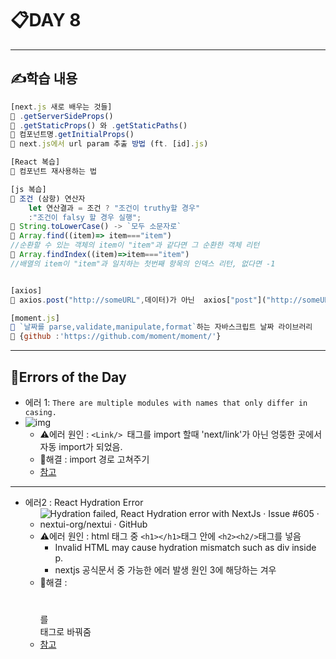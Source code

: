 # 📋DAY 8

---

## ✍️학습 내용

```js
[next.js 새로 배우는 것들]
📌 .getServerSideProps()
📌 .getStaticProps() 와 .getStaticPaths()
📌 컴포넌트명.getInitialProps()
📌 next.js에서 url param 추출 방법 (ft. [id].js)

[React 복습]
📌 컴포넌트 재사용하는 법

[js 복습]
📌 조건 (삼항) 연산자 
	let 연산결과 = 조건 ? "조건이 truthy할 경우"
    :"조건이 falsy 할 경우 실행";
📌 String.toLowerCase() -> `모두 소문자로`
📌 Array.find((item)=> item==="item")
//순환할 수 있는 객체의 item이 "item"과 같다면 그 순환한 객체 리턴
📌 Array.findIndex((item)=>item==="item")
//배열의 item이 "item"과 일치하는 첫번째 항목의 인덱스 리턴, 없다면 -1 


[axios]
📌 axios.post("http://someURL",데이터)가 아닌  axios["post"]("http://someURL",데이터) 형태로 쓸 수 있음 😮

[moment.js]
📌 `날짜를 parse,validate,manipulate,format`하는 자바스크립트 날짜 라이브러리
📌 {github :'https://github.com/moment/moment/'}
```





---

## 🤨Errors of the Day

* 에러 1: `There are multiple modules with names that only differ in casing.`
* ![img](https://blog.kakaocdn.net/dn/bWffja/btrCPHo8miG/g2CMpykKSP4AK0jIrFAEm1/img.png)
  * ⚠️에러 원인 : `<Link/> `태그를 import 할때 'next/link'가 아닌 엉뚱한 곳에서 자동 import가 되었음. 
  * 🥰해결 : import 경로 고쳐주기 
  * [참고](https://dubaiyu.tistory.com/m/299)

---

* 에러2 : React Hydration Error
  * ![Hydration failed, React Hydration error with NextJs · Issue #605 ·  nextui-org/nextui · GitHub](https://user-images.githubusercontent.com/42145480/177699110-df60dd6e-aa48-4dba-bbf0-c08e102d3d4d.png)
  * ⚠️에러 원인 : html 태그 중 `<h1></h1>`태그 안에 `<h2><h2/>`태그를 넣음
    * Invalid HTML may cause hydration mismatch such as div inside p.
    * nextjs 공식문서 중 가능한 에러 발생 원인 3에 해당하는 겨우
  * 🥰해결 : <h1></h1>를 <div></div>태그로 바꿔줌
  * [참고](https://nextjs.org/docs/messages/react-hydration-error)